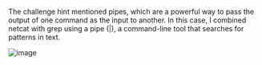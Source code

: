 The challenge hint mentioned pipes, which are a powerful way to pass the output of one command as the input to another. In this case, I combined netcat with grep using a pipe (|), a command-line tool that searches for patterns in text.

![image](https://github.com/user-attachments/assets/b3380b3d-f9cf-4286-a876-0ea42d7bc856)
